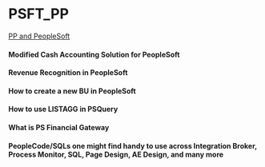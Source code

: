 # PSFT_PP
[PP and PeopleSoft](http://psftpp.blogspot.com/)

#### Modified Cash Accounting Solution for PeopleSoft
#### Revenue Recognition in PeopleSoft
#### How to create a new BU in PeopleSoft
#### How to use LISTAGG in PSQuery
#### What is PS Financial Gateway
#### PeopleCode/SQLs one might find handy to use across Integration Broker, Process Monitor, SQL, Page Design, AE Design, and many more
